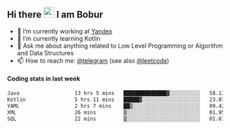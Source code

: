 ## Hi there <img src="https://media.giphy.com/media/hvRJCLFzcasrR4ia7z/giphy.gif" width="25px" height="25px"> I am Bobur

- 💼 I’m currently working at [Yandex](https://yandex.ru/)
- 🌱 I’m currently learning Kotlin
- 💬 Ask me about anything related to Low Level Programming or Algorithm and Data Structures
- 📫 How to reach me: [@telegram](https://t.me/octoant) (see also [@leetcode](https://leetcode.com/octoant/))    

#### Coding stats in last week

<!--START_SECTION:waka-->

```txt
Java                  13 hrs 5 mins   ██████████████▓░░░░░░░░░░   58.13 %
Kotlin                5 hrs 11 mins   █████▓░░░░░░░░░░░░░░░░░░░   23.07 %
YAML                  2 hrs 7 mins    ██▒░░░░░░░░░░░░░░░░░░░░░░   09.42 %
XML                   26 mins         ▒░░░░░░░░░░░░░░░░░░░░░░░░   01.95 %
SQL                   22 mins         ▒░░░░░░░░░░░░░░░░░░░░░░░░   01.67 %
```

<!--END_SECTION:waka-->
